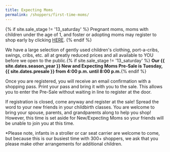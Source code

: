 ```yaml
---
title: Expecting Moms
permalink: /shoppers/first-time-moms/
---
```


{% if site.sale_stage != '13_saturday' %}
Pregnant moms, moms with children under the age of 1, and foster or adopting moms may register to shop early by clicking [HERE](https://www.mysalemanager.net/mom_start.aspx?partnercode=BFAW).
{% endif %}

We have a large selection of gently used children's clothing, port-a-cribs, swings, cribs, etc. all at greatly reduced prices and all available to YOU before we open to the public.{% if site.sale_stage != '13_saturday' %} **Our {{ site.dates.season_year }} New and Expecting Moms Pre-Sale is Tuesday, {{ site.dates.presale }} from 4:00 p.m. until 8:00 p.m.**{% endif %}

Once you are registered, you will receive an email confirmation with a shopping pass. Print your pass and bring it with you to the sale. This allows you to enter the Pre-Sale without waiting in line to register at the door.

If registration is closed, come anyway and register at the sale! Spread the word to your new friends in your childbirth classes. You are welcome to bring your spouse, parents, and grandparents along to help you shop! However, this time is set aside for New/Expecting Moms so your friends will be unable to join you at this time.

*Please note, infants in a stroller or car seat carrier are welcome to come, but because this is our busiest time with 300+ shoppers, we ask that you please make other arrangements for additional children.
